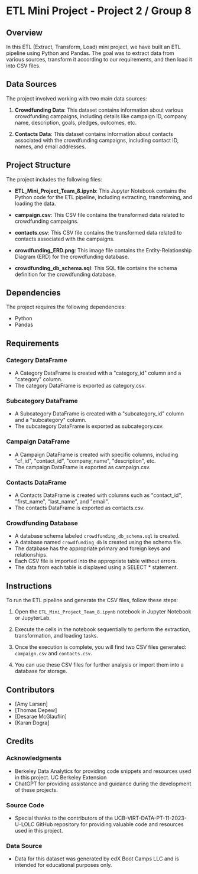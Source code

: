 # ETL Mini Project - Project 2 / Group 8

## Overview

In this ETL (Extract, Transform, Load) mini project, we have built an ETL pipeline using Python and Pandas. The goal was to extract data from various sources, transform it according to our requirements, and then load it into CSV files.

## Data Sources

The project involved working with two main data sources:

1. **Crowdfunding Data**: This dataset contains information about various crowdfunding campaigns, including details like campaign ID, company name, description, goals, pledges, outcomes, etc.

2. **Contacts Data**: This dataset contains information about contacts associated with the crowdfunding campaigns, including contact ID, names, and email addresses.

## Project Structure

The project includes the following files:

- **ETL_Mini_Project_Team_8.ipynb**: This Jupyter Notebook contains the Python code for the ETL pipeline, including extracting, transforming, and loading the data.

- **campaign.csv**: This CSV file contains the transformed data related to crowdfunding campaigns.

- **contacts.csv**: This CSV file contains the transformed data related to contacts associated with the campaigns.

- **crowdfunding_ERD.png**: This image file contains the Entity-Relationship Diagram (ERD) for the crowdfunding database.

- **crowdfunding_db_schema.sql**: This SQL file contains the schema definition for the crowdfunding database.

## Dependencies

The project requires the following dependencies:

- Python
- Pandas

## Requirements

### Category DataFrame
- A Category DataFrame is created with a "category_id" column and a "category" column.
- The category DataFrame is exported as category.csv.

### Subcategory DataFrame
- A Subcategory DataFrame is created with a "subcategory_id" column and a "subcategory" column.
- The subcategory DataFrame is exported as subcategory.csv.

### Campaign DataFrame
- A Campaign DataFrame is created with specific columns, including "cf_id", "contact_id", "company_name", "description", etc.
- The campaign DataFrame is exported as campaign.csv.

### Contacts DataFrame
- A Contacts DataFrame is created with columns such as "contact_id", "first_name", "last_name", and "email".
- The contacts DataFrame is exported as contacts.csv.

### Crowdfunding Database
- A database schema labeled `crowdfunding_db_schema.sql` is created.
- A database named `crowdfunding_db` is created using the schema file.
- The database has the appropriate primary and foreign keys and relationships.
- Each CSV file is imported into the appropriate table without errors.
- The data from each table is displayed using a SELECT * statement.
  
## Instructions

To run the ETL pipeline and generate the CSV files, follow these steps:

1. Open the `ETL_Mini_Project_Team_8.ipynb` notebook in Jupyter Notebook or JupyterLab.

2. Execute the cells in the notebook sequentially to perform the extraction, transformation, and loading tasks.

3. Once the execution is complete, you will find two CSV files generated: `campaign.csv` and `contacts.csv`.

4. You can use these CSV files for further analysis or import them into a database for storage.

## Contributors

- [Amy Larsen]
- [Thomas Depew]
- [Desarae McGlauflin]
- [Karan Dogra]

## Credits

### Acknowledgments

- Berkeley Data Analytics for providing code snippets and resources used in this project. UC Berkeley Extension
- ChatGPT for providing assistance and guidance during the development of these projects.

### Source Code

- Special thanks to the contributors of the UCB-VIRT-DATA-PT-11-2023-U-LOLC GitHub repository for providing valuable code and resources used in this project.

### Data Source

- Data for this dataset was generated by edX Boot Camps LLC and is intended for educational purposes only.
